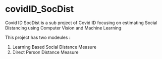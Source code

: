 # covidID_SocDist
Covid ID SocDist is a sub project of Covid ID focusing on estimating Social Distancing using Computer Vision and Machine Learning


This project has two modeules :
1. Learning Based Social Distance Measure
2. Direct Person Distance Measure
